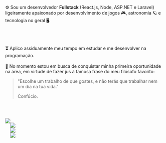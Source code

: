 ⚙️ Sou um desenvolvedor **Fullstack** (React.js, Node, ASP.NET e Laravel) ligeiramente apaixonado por desenvolvimento de jogos 🎮, astronomia 🪐 e tecnologia no geral 🖥️.
<br/><br/>

<br/><br/>
⏳ Aplico assiduamente meu tempo em estudar e me desenvolver na programação.
<br/><br/>
💼 No momento estou em busca de conquistar minha primeira oportunidade na área, em virtude de fazer jus à famosa frase do meu filósofo favorito:
> "Escolhe um trabalho de que gostes, e não terás que trabalhar nem um dia na tua vida."
>
> Confúcio.
> 
<br/><br/>

<div style="display: flex; flex-direction: row; flex-wrap: nowrap;">
  <img src="https://github-readme-stats.vercel.app/api/top-langs/?username=WesleyTelesBenette&layout=donut-vertical&theme=github_dark"/>
  <p align="center" width="50%">
    <a href="https://skillicons.dev">
      <img src="https://skillicons.dev/icons?i=html,css" />
    </a>
    <br/>
    <a href="https://skillicons.dev">
      <img src="https://skillicons.dev/icons?i=js,cs,php" />
    </a>
    <br/>
    <a href="https://skillicons.dev">
      <img src="https://skillicons.dev/icons?i=nodejs,dotnet,laravel,postman" />
    </a>
  </p>
</div>
